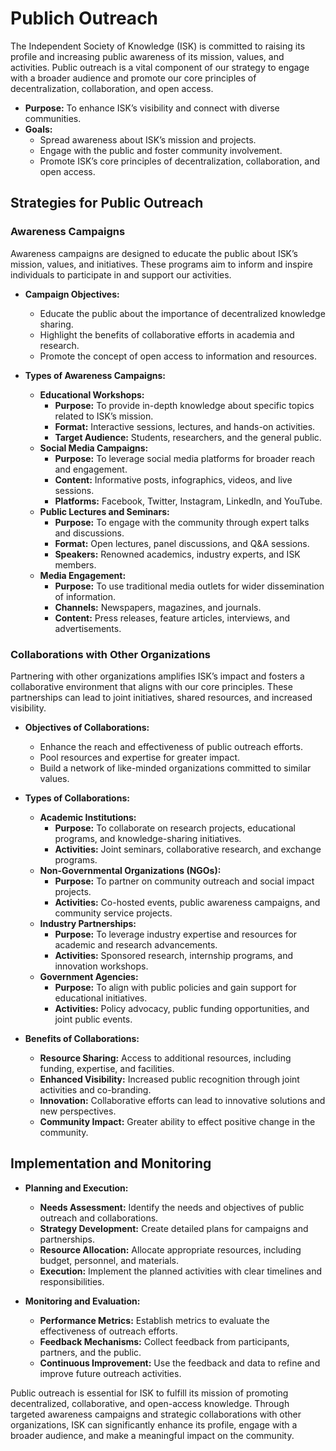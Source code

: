 # Publich Outreach


The Independent Society of Knowledge (ISK) is committed to raising its profile and increasing public awareness of its mission, values, and activities. Public outreach is a vital component of our strategy to engage with a broader audience and promote our core principles of decentralization, collaboration, and open access.

- **Purpose:** To enhance ISK’s visibility and connect with diverse communities.
- **Goals:**
    - Spread awareness about ISK’s mission and projects.
    - Engage with the public and foster community involvement.
    - Promote ISK’s core principles of decentralization, collaboration, and open access.

## Strategies for Public Outreach

### Awareness Campaigns

Awareness campaigns are designed to educate the public about ISK’s mission, values, and initiatives. These programs aim to inform and inspire individuals to participate in and support our activities.

- **Campaign Objectives:**
    - Educate the public about the importance of decentralized knowledge sharing.
    - Highlight the benefits of collaborative efforts in academia and research.
    - Promote the concept of open access to information and resources.

- **Types of Awareness Campaigns:**
    - **Educational Workshops:**
        - **Purpose:** To provide in-depth knowledge about specific topics related to ISK’s mission.
        - **Format:** Interactive sessions, lectures, and hands-on activities.
        - **Target Audience:** Students, researchers, and the general public.
    - **Social Media Campaigns:**
        - **Purpose:** To leverage social media platforms for broader reach and engagement.
        - **Content:** Informative posts, infographics, videos, and live sessions.
        - **Platforms:** Facebook, Twitter, Instagram, LinkedIn, and YouTube.
    - **Public Lectures and Seminars:**
        - **Purpose:** To engage with the community through expert talks and discussions.
        - **Format:** Open lectures, panel discussions, and Q&A sessions.
        - **Speakers:** Renowned academics, industry experts, and ISK members.
    - **Media Engagement:**
        - **Purpose:** To use traditional media outlets for wider dissemination of information.
        - **Channels:** Newspapers, magazines, and journals.
        - **Content:** Press releases, feature articles, interviews, and advertisements.

### Collaborations with Other Organizations

Partnering with other organizations amplifies ISK’s impact and fosters a collaborative environment that aligns with our core principles. These partnerships can lead to joint initiatives, shared resources, and increased visibility.

- **Objectives of Collaborations:**
    - Enhance the reach and effectiveness of public outreach efforts.
    - Pool resources and expertise for greater impact.
    - Build a network of like-minded organizations committed to similar values.

- **Types of Collaborations:**
    - **Academic Institutions:**
        - **Purpose:** To collaborate on research projects, educational programs, and knowledge-sharing initiatives.
        - **Activities:** Joint seminars, collaborative research, and exchange programs.
    - **Non-Governmental Organizations (NGOs):**
        - **Purpose:** To partner on community outreach and social impact projects.
        - **Activities:** Co-hosted events, public awareness campaigns, and community service projects.
    - **Industry Partnerships:**
        - **Purpose:** To leverage industry expertise and resources for academic and research advancements.
        - **Activities:** Sponsored research, internship programs, and innovation workshops.
    - **Government Agencies:**
        - **Purpose:** To align with public policies and gain support for educational initiatives.
        - **Activities:** Policy advocacy, public funding opportunities, and joint public events.

- **Benefits of Collaborations:**
    - **Resource Sharing:** Access to additional resources, including funding, expertise, and facilities.
    - **Enhanced Visibility:** Increased public recognition through joint activities and co-branding.
    - **Innovation:** Collaborative efforts can lead to innovative solutions and new perspectives.
    - **Community Impact:** Greater ability to effect positive change in the community.

## Implementation and Monitoring

- **Planning and Execution:**
    - **Needs Assessment:** Identify the needs and objectives of public outreach and collaborations.
    - **Strategy Development:** Create detailed plans for campaigns and partnerships.
    - **Resource Allocation:** Allocate appropriate resources, including budget, personnel, and materials.
    - **Execution:** Implement the planned activities with clear timelines and responsibilities.

- **Monitoring and Evaluation:**
    - **Performance Metrics:** Establish metrics to evaluate the effectiveness of outreach efforts.
    - **Feedback Mechanisms:** Collect feedback from participants, partners, and the public.
    - **Continuous Improvement:** Use the feedback and data to refine and improve future outreach activities.


Public outreach is essential for ISK to fulfill its mission of promoting decentralized, collaborative, and open-access knowledge. Through targeted awareness campaigns and strategic collaborations with other organizations, ISK can significantly enhance its profile, engage with a broader audience, and make a meaningful impact on the community.